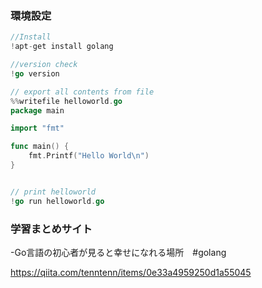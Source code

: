 ### 環境設定

```go
//Install
!apt-get install golang

//version check
!go version

// export all contents from file
%%writefile helloworld.go
package main

import "fmt"

func main() {
    fmt.Printf("Hello World\n")
}


// print helloworld
!go run helloworld.go

```

### 学習まとめサイト
-Go言語の初心者が見ると幸せになれる場所　#golang

https://qiita.com/tenntenn/items/0e33a4959250d1a55045

